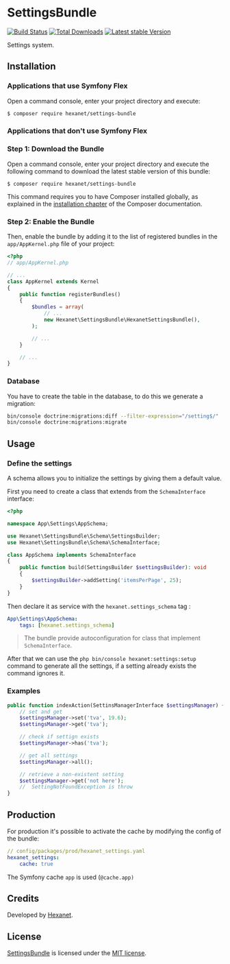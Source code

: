 # SettingsBundle

[![Build Status](https://api.travis-ci.org/Hexanet/SettingsBundle.svg)](http://travis-ci.org/Hexanet/SettingsBundle) 	[![Total Downloads](https://poser.pugx.org/hexanet/settings-bundle/downloads.png)](https://packagist.org/packages/hexanet/settings-bundle) [![Latest stable Version](https://poser.pugx.org/hexanet/settings-bundle/v/stable.png)](https://packagist.org/packages/hexanet/settings-bundle)

Settings system.

## Installation

### Applications that use Symfony Flex

Open a command console, enter your project directory and execute:

```console
$ composer require hexanet/settings-bundle
```

### Applications that don't use Symfony Flex

### Step 1: Download the Bundle

Open a command console, enter your project directory and execute the
following command to download the latest stable version of this bundle:

```console
$ composer require hexanet/settings-bundle
```

This command requires you to have Composer installed globally, as explained
in the [installation chapter](https://getcomposer.org/doc/00-intro.md)
of the Composer documentation.

### Step 2: Enable the Bundle

Then, enable the bundle by adding it to the list of registered bundles
in the `app/AppKernel.php` file of your project:

```php
<?php
// app/AppKernel.php

// ...
class AppKernel extends Kernel
{
    public function registerBundles()
    {
        $bundles = array(
            // ...
            new Hexanet\SettingsBundle\HexanetSettingsBundle(),
        );

        // ...
    }

    // ...
}
```

### Database

You have to create the table in the database, to do this we generate a migration:

```bash
bin/console doctrine:migrations:diff --filter-expression="/setting$/"
bin/console doctrine:migrations:migrate
```

## Usage

### Define the settings

A schema allows you to initialize the settings by giving them a default value.

First you need to create a class that extends from the `SchemaInterface` interface:

```php
<?php

namespace App\Settings\AppSchema;

use Hexanet\SettingsBundle\Schema\SettingsBuilder;
use Hexanet\SettingsBundle\Schema\SchemaInterface;

class AppSchema implements SchemaInterface
{
    public function build(SettingsBuilder $settingsBuilder): void
    {
        $settingsBuilder->addSetting('itemsPerPage', 25);
    }
}
```

Then declare it as service with the `hexanet.settings_schema` tag :

```yml
App\Settings\AppSchema:
    tags: [hexanet.settings_schema]
```

> The bundle provide autoconfiguration for class that implement `SchemaInterface`.

After that we can use the `php bin/console hexanet:settings:setup` command to generate all the settings, if a setting already exists the command ignores it.

### Examples

```php
public function indexAction(SettinsManagerInterface $settingsManager) {
    // set and get
    $settingsManager->set('tva', 19.6);
    $settingsManager->get('tva');

    // check if settign exists
    $settingsManager->has('tva');

    // get all settings
    $settingsManager->all();

    // retrieve a non-existent setting 
    $settingsManager->get('not here');
    //  SettingNotFoundException is throw
}
```

## Production

For production it's possible to activate the cache by modifying the config of the bundle:

```yaml
// config/packages/prod/hexanet_settings.yaml
hexanet_settings:
    cache: true
```

The Symfony cache `app` is used (`@cache.app)`

## Credits

Developed by [Hexanet](http://www.hexanet.fr/).

## License

[SettingsBundle](https://github.com/Hexanet/SettingsBundle) is licensed under the [MIT license](LICENSE).
